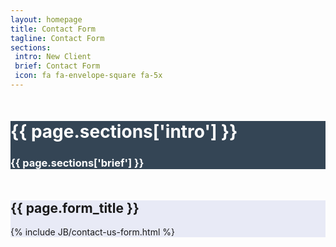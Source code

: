 ```yaml
---
layout: homepage
title: Contact Form
tagline: Contact Form
sections:
 intro: New Client
 brief: Contact Form
 icon: fa fa-envelope-square fa-5x
---
```


<div style="background: #344555; color: #fff;">
<div class="container">
	<div class="row" style="margin-top: 50px; margin-bottom: 50px;">
		<div class="col-md-3 text-center">
			<h1><i class="{{ page.sections['icon'] }}"></i></h1>
		</div>
		<div class="col-md-9">
			<h1><b>{{ page.sections['intro'] }}</b></h1>
			<h3>{{ page.sections['brief'] }}</h3>
		</div>
	</div>
</div>
</div>

<section class="content-section" style="background-color: rgb(232, 234, 246);">
	<div class="container">
		<h2 class="section-heading">{{ page.form_title }}</h2>
		<div class="row">
			<div class="col-md-12 col-lg-offset-3 col-lg-6">
        {% include JB/contact-us-form.html %}
			</div>
		</div>
	</div>
</section>